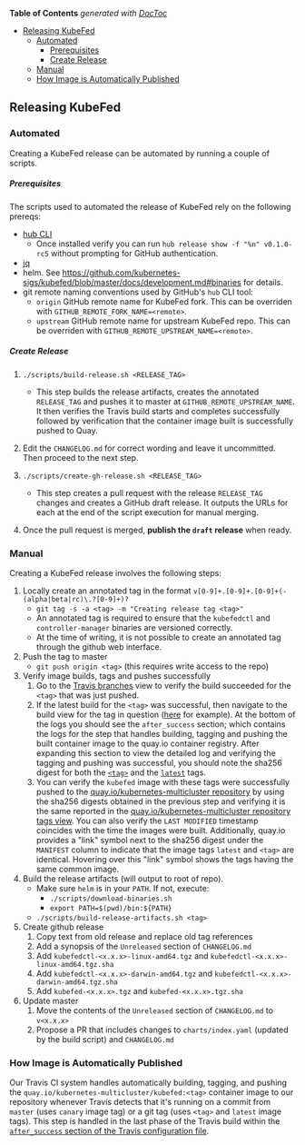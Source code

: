 <!-- START doctoc generated TOC please keep comment here to allow auto update -->
<!-- DON'T EDIT THIS SECTION, INSTEAD RE-RUN doctoc TO UPDATE -->
**Table of Contents**  *generated with [DocToc](https://github.com/thlorenz/doctoc)*

- [Releasing KubeFed](#releasing-kubefed)
  - [Automated](#automated)
      - [Prerequisites](#prerequisites)
      - [Create Release](#create-release)
  - [Manual](#manual)
  - [How Image is Automatically Published](#how-image-is-automatically-published)

<!-- END doctoc generated TOC please keep comment here to allow auto update -->

## Releasing KubeFed

### Automated

Creating a KubeFed release can be automated by running a couple of scripts.

##### Prerequisites

The scripts used to automated the release of KubeFed rely on the following
prereqs:

- [hub CLI](https://github.com/github/hub#installation)
    - Once installed verify you can run `hub release show -f "%n" v0.1.0-rc5`
      without prompting for GitHub authentication.
- [jq](https://stedolan.github.io/jq/)
- helm. See
  https://github.com/kubernetes-sigs/kubefed/blob/master/docs/development.md#binaries
  for details.
- git remote naming conventions used by GitHub's `hub` CLI tool:
    - `origin` GitHub remote name for KubeFed fork. This can be overriden with
      `GITHUB_REMOTE_FORK_NAME=<remote>`.
    - `upstream` GitHub remote name for upstream KubeFed repo. This can be
      overriden with `GITHUB_REMOTE_UPSTREAM_NAME=<remote>`.

##### Create Release

1. `./scripts/build-release.sh <RELEASE_TAG>`

    - This step builds the release artifacts, creates the annotated
      `RELEASE_TAG` and pushes it to master at `GITHUB_REMOTE_UPSTREAM_NAME`.
      It then verifies the Travis build starts and completes successfully
      followed by verification that the container image built is successfully
      pushed to Quay.

2. Edit the `CHANGELOG.md` for correct wording and leave it uncommitted. Then proceed to the next
   step.
3. `./scripts/create-gh-release.sh <RELEASE_TAG>`
    - This step creates a pull request with the release `RELEASE_TAG` changes
      and creates a GitHub draft release. It outputs the URLs for each at the
      end of the script execution for manual merging.
4. Once the pull request is merged, **publish the `draft` release** when ready.

### Manual

Creating a KubeFed release involves the following steps:

1. Locally create an annotated tag in the format `v[0-9]+.[0-9]+.[0-9]+(-(alpha|beta|rc)\.?[0-9]+)?`
   - `git tag -s -a <tag> -m "Creating release tag <tag>"`
   - An annotated tag is required to ensure that the `kubefedctl` and
     `controller-manager` binaries are versioned correctly.
   - At the time of writing, it is not possible to create an
     annotated tag through the github web interface.
2. Push the tag to master
   - `git push origin <tag>` (this requires write access to the repo)
3. Verify image builds, tags and pushes successfully
   1. Go to the [Travis branches](https://travis-ci.org/kubernetes-sigs/kubefed/branches)
      view to verify the build succeeded for the `<tag>` that was just pushed.
   2. If the latest build for the `<tag>` was successful, then navigate to the
      build view for the tag in question
      ([here](https://travis-ci.org/kubernetes-sigs/kubefed/builds/537843474)
      for example). At the bottom of the logs you should see the
      `after_success` section; which contains the logs for the step that
      handles building, tagging and pushing the built container image to the
      quay.io container registry. After expanding this section to view the
      detailed log and verifying the tagging and pushing was successful, you
      should note the sha256 digest for both the
      [`<tag>`](https://travis-ci.org/kubernetes-sigs/kubefed/builds/537843474#L3750)
      and the
      [`latest`](https://travis-ci.org/kubernetes-sigs/kubefed/builds/537843474#L3760)
      tags.
   3. You can verify the `kubefed` image with these tags were successfully
      pushed to the [quay.io/kubernetes-multicluster
      repository](https://quay.io/repository/kubernetes-multicluster/kubefed)
      by using the sha256 digests obtained in the previous step and verifying
      it is the same reported in the [quay.io/kubernetes-multicluster
      repository tags
      view](https://quay.io/repository/kubernetes-multicluster/kubefed?tab=tags).
      You can also verify the `LAST MODIFIED` timestamp coincides with the time
      the images were built. Additionally, quay.io provides a "link" symbol
      next to the sha256 digest under the `MANIFEST` column to indicate that
      the image tags `latest` and `<tag>` are identical. Hovering over this
      "link" symbol shows the tags having the same common image.
4. Build the release artifacts (will output to root of repo).
   - Make sure `helm` is in your `PATH`. If not, execute:
     - `./scripts/download-binaries.sh`
     - `export PATH=$(pwd)/bin:${PATH}`
   - `./scripts/build-release-artifacts.sh <tag>`
5. Create github release
   1. Copy text from old release and replace old tag references
   2. Add a synopsis of the `Unreleased` section of `CHANGELOG.md`
   3. Add `kubefedctl-<x.x.x>-linux-amd64.tgz` and `kubefedctl-<x.x.x>-linux-amd64.tgz.sha`
   4. Add `kubefedctl-<x.x.x>-darwin-amd64.tgz` and `kubefedctl-<x.x.x>-darwin-amd64.tgz.sha`
   5. Add `kubefed-<x.x.x>.tgz` and `kubefed-<x.x.x>.tgz.sha`
6. Update master
   1. Move the contents of the `Unreleased` section of `CHANGELOG.md` to `v<x.x.x>`
   2. Propose a PR that includes changes to `charts/index.yaml`
      (updated by the build script) and `CHANGELOG.md`

### How Image is Automatically Published

Our Travis CI system handles automatically building, tagging, and pushing the
`quay.io/kubernetes-multicluster/kubefed:<tag>` container image to our
repository whenever Travis detects that it's running on a commit from `master`
(uses `canary` image tag) or a git tag (uses `<tag>` and `latest` image tags).
This step is handled in the last phase of the Travis build within the
[`after_success` section of the Travis configuration
file](https://github.com/kubernetes-sigs/kubefed/blob/3e9223df55bfbf801bdd51da9a7ca79183fdff6d/.travis.yml#L28-L42).
